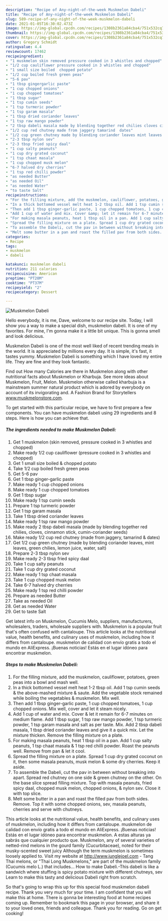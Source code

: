 ```yaml
---
description: "Recipe of Any-night-of-the-week Muskmelon Dabeli"
title: "Recipe of Any-night-of-the-week Muskmelon Dabeli"
slug: 589-recipe-of-any-night-of-the-week-muskmelon-dabeli
date: 2021-01-05T16:30:02.473Z
image: https://img-global.cpcdn.com/recipes/1308b2361a84cba4/751x532cq70/muskmelon-dabeli-recipe-main-photo.jpg
thumbnail: https://img-global.cpcdn.com/recipes/1308b2361a84cba4/751x532cq70/muskmelon-dabeli-recipe-main-photo.jpg
cover: https://img-global.cpcdn.com/recipes/1308b2361a84cba4/751x532cq70/muskmelon-dabeli-recipe-main-photo.jpg
author: Gregory Schmidt
ratingvalue: 4.4
reviewcount: 17462
recipeingredient:
- "1 muskmelon skin removed pressure cooked in 3 whistles and chopped"
- "1/2 cup cauliflower pressure cooked in 3 whistles and chopped"
- "1 small size boiled  chopped potato"
- "1/2 cup boiled fresh green peas"
- "5-6 pav"
- "1 tbsp gingergarlic paste"
- "1 cup chopped onions"
- "1 cup chopped tomatoes"
- "1 tbsp sugar"
- "1 tsp cumin seeds"
- "1 tsp turmeric powder"
- "1 tsp garam masala"
- "1 tbsp dried coriander leaves"
- "1 tsp raw mango powder"
- "2 tbsp dabeli masala made by blending together red chilies cloves cinnamon stick cumincoriander seeds"
- "1/2 cup red chutney made from jaggery tamarind  dates"
- "1/2 cup green chutney made by blending coriander leaves mint leaves green chilies lemon juice water salt"
- "2-3 tbsp nylon sev"
- "2-3 tbsp fried spicy daal"
- "1 cup salty peanuts"
- "1 cup dry grated coconut"
- "1 tsp chaat masala"
- "1 cup chopped musk melon"
- "6-7 halved dry cherries"
- "1 tsp red chilli powder"
- "as needed Butter"
- "as needed Oil"
- "as needed Water"
- "to taste Salt"
recipeinstructions:
- "For the filling mixture, add the muskmelon, cauliflower, potatoes, green peas into a bowl and mash well."
- "In a thick bottomed vessel melt heat 1-2 tbsp oil. Add 1 tsp cumin seeds &amp; the above-mashed mixture &amp; saute. Add the vegetable stock remained while boiling the vegetables &amp; muskmelon. Mix well."
- "Then add 1 tbsp ginger-garlic paste, 1 cup chopped tomatoes, 1 cup chopped onions. Mix well, cover and let it steam nicely."
- "Add 1 cup of water and mix. Cover &amp; let it remain for 6-7 minutes on medium flame. Add 1 tbsp sugar, 1 tsp raw mango powder, 1 tsp turmeric powder, 1 tsp garam masala and salt as per taste. Mix. Add 2 tbsp dabeli masala, 1 tbsp dried coriander leaves and give it a quick mix. Let the mixture thicken. Remove the filling mixture on a plate."
- "For making masala peanuts, heat 1 tbsp oil in a pan. Add 1 cup salty peanuts, 1 tsp chaat masala &amp; 1 tsp red chilli powder. Roast the peanuts well. Remove from pan &amp; let it cool."
- "Spread the filling mixture on a plate. Spread 1 cup dry grated coconut on it, then some masala peanuts, musk melon &amp; some dry cherries. Keep it aside."
- "To assemble the Dabeli, cut the pav in between without breaking into apart. Spread red chutney on one side &amp; green chutney on the other. On the base slice spread filling mixture. Top with masala peanuts, fried spicy daal, chopped musk melon, chopped onions, &amp; nylon sev. Close it with top slice."
- "Melt some butter in a pan and roast the filled pav from both sides. Remove. Top it with some chopped onions, sev, masala peanuts, cherries and serve with chutneys."
categories:
- Recipe
tags:
- muskmelon
- dabeli

katakunci: muskmelon dabeli 
nutrition: 211 calories
recipecuisine: American
preptime: "PT20M"
cooktime: "PT37M"
recipeyield: "2"
recipecategory: Dessert

---
```



![Muskmelon Dabeli](https://img-global.cpcdn.com/recipes/1308b2361a84cba4/751x532cq70/muskmelon-dabeli-recipe-main-photo.jpg)

Hello everybody, it is me, Dave, welcome to our recipe site. Today, I will show you a way to make a special dish, muskmelon dabeli. It is one of my favorites. For mine, I'm gonna make it a little bit unique. This is gonna smell and look delicious.

Muskmelon Dabeli is one of the most well liked of recent trending meals in the world. It is appreciated by millions every day. It is simple, it's fast, it tastes yummy. Muskmelon Dabeli is something which I have loved my entire life. They are fine and they look fantastic.

Find out How many Calories are there in Muskmelon along with other nutritional facts about Muskmelon or Kharbuja. See more ideas about Muskmelon, Fruit, Melon. Muskmelon otherwise called kharbuja is a mainstream summer natural product which is adored by everybody on account of its invigorating and. A Fashion Brand for Storytellers www.muskmelonstore.com.


To get started with this particular recipe, we have to first prepare a few components. You can have muskmelon dabeli using 29 ingredients and 8 steps. Here is how you can achieve that.

<!--inarticleads1-->

##### The ingredients needed to make Muskmelon Dabeli:

1. Get 1 muskmelon (skin removed, pressure cooked in 3 whistles and chopped)
1. Make ready 1/2 cup cauliflower (pressure cooked in 3 whistles and chopped)
1. Get 1 small size boiled &amp; chopped potato
1. Take 1/2 cup boiled fresh green peas
1. Get 5-6 pav
1. Get 1 tbsp ginger-garlic paste
1. Make ready 1 cup chopped onions
1. Make ready 1 cup chopped tomatoes
1. Get 1 tbsp sugar
1. Make ready 1 tsp cumin seeds
1. Prepare 1 tsp turmeric powder
1. Get 1 tsp garam masala
1. Take 1 tbsp dried coriander leaves
1. Make ready 1 tsp raw mango powder
1. Make ready 2 tbsp dabeli masala (made by blending together red chilies, cloves, cinnamon stick, cumin-coriander seeds)
1. Make ready 1/2 cup red chutney (made from jaggery, tamarind &amp; dates)
1. Get 1/2 cup green chutney (made by blending coriander leaves, mint leaves, green chilies, lemon juice, water, salt)
1. Prepare 2-3 tbsp nylon sev
1. Make ready 2-3 tbsp fried spicy daal
1. Take 1 cup salty peanuts
1. Take 1 cup dry grated coconut
1. Make ready 1 tsp chaat masala
1. Take 1 cup chopped musk melon
1. Take 6-7 halved dry cherries
1. Make ready 1 tsp red chilli powder
1. Prepare as needed Butter
1. Take as needed Oil
1. Get as needed Water
1. Get to taste Salt


Get latest info on Muskmelon, Cucumis Melo, suppliers, manufacturers, wholesalers, traders, wholesale suppliers with. Muskmelon is a popular fruit that&#39;s often confused with cantaloupe. This article looks at the nutritional value, health benefits, and culinary uses of muskmelon, including how it differs from cantaloupe. muskmelon de calidad con envío gratis a todo el mundo en AliExpress. ¡Buenas noticias! Estás en el lugar idóneo para encontrar muskmelon. 

<!--inarticleads2-->

##### Steps to make Muskmelon Dabeli:

1. For the filling mixture, add the muskmelon, cauliflower, potatoes, green peas into a bowl and mash well.
1. In a thick bottomed vessel melt heat 1-2 tbsp oil. Add 1 tsp cumin seeds &amp; the above-mashed mixture &amp; saute. Add the vegetable stock remained while boiling the vegetables &amp; muskmelon. Mix well.
1. Then add 1 tbsp ginger-garlic paste, 1 cup chopped tomatoes, 1 cup chopped onions. Mix well, cover and let it steam nicely.
1. Add 1 cup of water and mix. Cover &amp; let it remain for 6-7 minutes on medium flame. Add 1 tbsp sugar, 1 tsp raw mango powder, 1 tsp turmeric powder, 1 tsp garam masala and salt as per taste. Mix. Add 2 tbsp dabeli masala, 1 tbsp dried coriander leaves and give it a quick mix. Let the mixture thicken. Remove the filling mixture on a plate.
1. For making masala peanuts, heat 1 tbsp oil in a pan. Add 1 cup salty peanuts, 1 tsp chaat masala &amp; 1 tsp red chilli powder. Roast the peanuts well. Remove from pan &amp; let it cool.
1. Spread the filling mixture on a plate. Spread 1 cup dry grated coconut on it, then some masala peanuts, musk melon &amp; some dry cherries. Keep it aside.
1. To assemble the Dabeli, cut the pav in between without breaking into apart. Spread red chutney on one side &amp; green chutney on the other. On the base slice spread filling mixture. Top with masala peanuts, fried spicy daal, chopped musk melon, chopped onions, &amp; nylon sev. Close it with top slice.
1. Melt some butter in a pan and roast the filled pav from both sides. Remove. Top it with some chopped onions, sev, masala peanuts, cherries and serve with chutneys.


This article looks at the nutritional value, health benefits, and culinary uses of muskmelon, including how it differs from cantaloupe. muskmelon de calidad con envío gratis a todo el mundo en AliExpress. ¡Buenas noticias! Estás en el lugar idóneo para encontrar muskmelon. A estas alturas ya sabrás que cualquier producto que. Muskmelon, any of several varieties of netted-rind melons in the gourd family (Cucurbitaceae), noted for their musky-scented sweet juicy Although the term muskmelon is sometimes loosely applied to. Visit my website at http://www.junglejoel.com - Tang Thai melons, or &#34;Thai Long Muskmelons,&#34; are part of the muskmelon family (Cucumis melo L.) that includes… How to make Dabeli.-This dabeli is like a sandwich where stuffing is spicy potato mixture with different chutneys, sev Learn to make this tasty and delicious Dabeli right from scratch. 

So that's going to wrap this up for this special food muskmelon dabeli recipe. Thank you very much for your time. I am confident that you will make this at home. There is gonna be interesting food at home recipes coming up. Remember to bookmark this page in your browser, and share it to your loved ones, friends and colleague. Thank you for reading. Go on get cooking!
